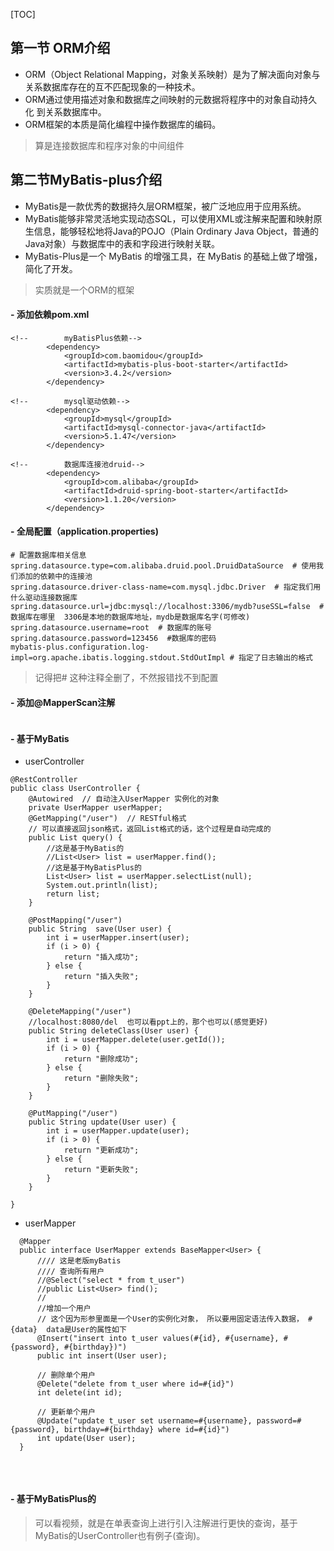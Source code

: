 [TOC]

## 第一节 ORM介绍

- ORM（Object Relational Mapping，对象关系映射）是为了解决面向对象与 关系数据库存在的互不匹配现象的一种技术。
- ORM通过使用描述对象和数据库之间映射的元数据将程序中的对象自动持久化 到关系数据库中。 
- ORM框架的本质是简化编程中操作数据库的编码。

> 算是连接数据库和程序对象的中间组件

## 第二节MyBatis-plus介绍

- MyBatis是一款优秀的数据持久层ORM框架，被广泛地应用于应用系统。
- MyBatis能够非常灵活地实现动态SQL，可以使用XML或注解来配置和映射原 生信息，能够轻松地将Java的POJO（Plain Ordinary Java Object，普通的 Java对象）与数据库中的表和字段进行映射关联。 
- MyBatis-Plus是一个 MyBatis 的增强工具，在 MyBatis 的基础上做了增强， 简化了开发。

> 实质就是一个ORM的框架

#### - 添加依赖pom.xml

  ```
  <!--        myBatisPlus依赖-->
          <dependency>
              <groupId>com.baomidou</groupId>
              <artifactId>mybatis-plus-boot-starter</artifactId>
              <version>3.4.2</version>
          </dependency>
  
  <!--        mysql驱动依赖-->
          <dependency>
              <groupId>mysql</groupId>
              <artifactId>mysql-connector-java</artifactId>
              <version>5.1.47</version>
          </dependency>
  
  <!--        数据库连接池druid-->
          <dependency>
              <groupId>com.alibaba</groupId>
              <artifactId>druid-spring-boot-starter</artifactId>
              <version>1.1.20</version>
          </dependency>
  ```

  

#### - 全局配置（application.properties)

  ```
  # 配置数据库相关信息
  spring.datasource.type=com.alibaba.druid.pool.DruidDataSource  # 使用我们添加的依赖中的连接池
  spring.datasource.driver-class-name=com.mysql.jdbc.Driver  # 指定我们用什么驱动连接数据库
  spring.datasource.url=jdbc:mysql://localhost:3306/mydb?useSSL=false  # 数据库在哪里  3306是本地的数据库地址，mydb是数据库名字(可修改)
  spring.datasource.username=root  # 数据库的账号
  spring.datasource.password=123456  #数据库的密码
  mybatis-plus.configuration.log-impl=org.apache.ibatis.logging.stdout.StdOutImpl # 指定了日志输出的格式
  ```

  > 记得把# 这种注释全删了，不然报错找不到配置

#### - 添加@MapperScan注解

  ```
  
  ```


#### - 基于MyBatis

  - userController

  ```
  @RestController
  public class UserController {
      @Autowired  // 自动注入UserMapper 实例化的对象
      private UserMapper userMapper;
      @GetMapping("/user")  // RESTful格式
      // 可以直接返回json格式，返回List格式的话，这个过程是自动完成的
      public List query() {
          //这是基于MyBatis的
          //List<User> list = userMapper.find();
          //这是基于MyBatisPlus的
          List<User> list = userMapper.selectList(null);
          System.out.println(list);
          return list;
      }
  
      @PostMapping("/user")
      public String  save(User user) {
          int i = userMapper.insert(user);
          if (i > 0) {
              return "插入成功";
          } else {
              return "插入失败";
          }
      }
  
      @DeleteMapping("/user")
      //localhost:8080/del  也可以看ppt上的，那个也可以(感觉更好)
      public String deleteClass(User user) {
          int i = userMapper.delete(user.getId());
          if (i > 0) {
              return "删除成功";
          } else {
              return "删除失败";
          }
      }
  
      @PutMapping("/user")
      public String update(User user) {
          int i = userMapper.update(user);
          if (i > 0) {
              return "更新成功";
          } else {
              return "更新失败";
          }
      }
  
  }
  ```

  - userMapper

  ```
    @Mapper
    public interface UserMapper extends BaseMapper<User> {
        //// 这是老版myBatis
        //// 查询所有用户
        //@Select("select * from t_user")
        //public List<User> find();
        //
        //增加一个用户
        // 这个因为形参里面是一个User的实例化对象， 所以要用固定语法传入数据， #{data}  data是User的属性如下
        @Insert("insert into t_user values(#{id}, #{username}, #{password}, #{birthday})")
        public int insert(User user);
    
        // 删除单个用户
        @Delete("delete from t_user where id=#{id}")
        int delete(int id);
    
        // 更新单个用户
        @Update("update t_user set username=#{username}, password=#{password}, birthday=#{birthday} where id=#{id}")
        int update(User user);
    }
    
  ```

​    

#### - 基于MyBatisPlus的

  > 可以看视频，就是在单表查询上进行引入注解进行更快的查询，基于MyBatis的UserController也有例子(查询)。